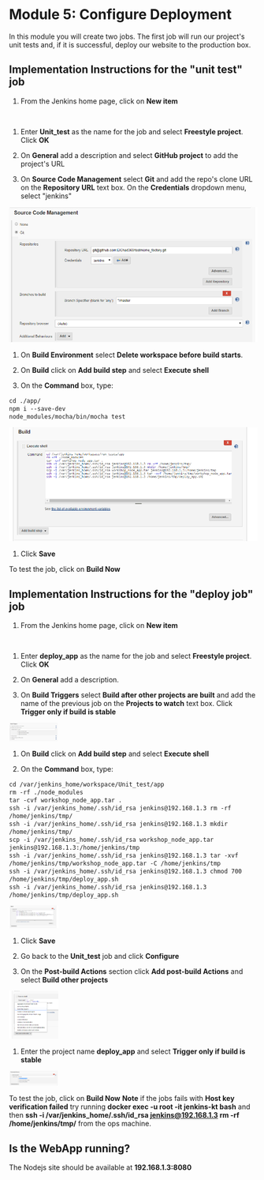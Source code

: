 # Module 5: Configure Deployment

In this module you will create two jobs.
The first job will run our project's unit tests and, if it is successful, deploy our website to the production box.



## Implementation Instructions for the "unit test" job

1. From the Jenkins home page, click on **New item**

<img src="images/newitem.png" alt="" width="">

1. Enter **Unit_test** as the name for the job and select **Freestyle project**. Click **OK**

1. On **General** add a description and select **GitHub project** to add the project's URL

1. On **Source Code Management** select **Git** and add the repo's clone URL on the **Repository URL** text box.
On the **Credentials** dropdown menu, select "jenkins"

<img src="images/job1scm.png" alt="" width="">

1. On **Build Environment** select **Delete workspace before build starts**.

1. On **Build** click on **Add build step** and select **Execute shell**

1. On the **Command** box, type:
```
cd ./app/
npm i --save-dev
node_modules/mocha/bin/mocha test
```

<img src="images/job2buildexecuteShell.png" alt="" width="">

1. Click **Save**

To test the job, click on **Build Now**


## Implementation Instructions for the "deploy job" job

1. From the Jenkins home page, click on **New item**

<img src="images/newitem.png" alt="" width="">

1. Enter **deploy_app** as the name for the job and select **Freestyle project**. Click **OK**

1. On **General** add a description.

1. On **Build Triggers** select **Build after other projects are built** and add the name of the previous job on the **Projects to watch** text box.
Click **Trigger only if build is stable**

<img src="images/job2buildtrigger.png" alt="" width="100">

1. On **Build** click on **Add build step** and select **Execute shell**

1. On the **Command** box, type:
```
cd /var/jenkins_home/workspace/Unit_test/app
rm -rf ./node_modules
tar -cvf workshop_node_app.tar .
ssh -i /var/jenkins_home/.ssh/id_rsa jenkins@192.168.1.3 rm -rf /home/jenkins/tmp/
ssh -i /var/jenkins_home/.ssh/id_rsa jenkins@192.168.1.3 mkdir /home/jenkins/tmp/
scp -i /var/jenkins_home/.ssh/id_rsa workshop_node_app.tar jenkins@192.168.1.3:/home/jenkins/tmp
ssh -i /var/jenkins_home/.ssh/id_rsa jenkins@192.168.1.3 tar -xvf /home/jenkins/tmp/workshop_node_app.tar -C /home/jenkins/tmp
ssh -i /var/jenkins_home/.ssh/id_rsa jenkins@192.168.1.3 chmod 700 /home/jenkins/tmp/deploy_app.sh
ssh -i /var/jenkins_home/.ssh/id_rsa jenkins@192.168.1.3 /home/jenkins/tmp/deploy_app.sh
```

<img src="images/job2buildexecuteShell.png" alt="" width="100">

1. Click **Save**

1. Go back to the **Unit_test** job and click **Configure**

1. On the **Post-build Actions** section click **Add post-build Actions** and select **Build other projects**

<img src="images/job1postbuild.png" alt="" width="100">

1. Enter the project name **deploy_app** and select **Trigger only if build is stable**

<img src="images/job1postbuildtrigger.png" alt="" width="100">

To test the job, click on **Build Now**
**Note** if the jobs fails with **Host key verification failed** try running **docker exec -u root -it jenkins-kt bash** and then **ssh -i /var/jenkins_home/.ssh/id_rsa jenkins@192.168.1.3 rm -rf /home/jenkins/tmp/** from the ops machine.

## Is the WebApp running?
The Nodejs site should be available at **192.168.1.3:8080**
